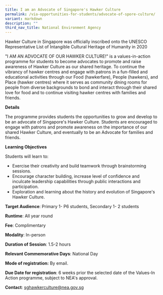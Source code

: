 ```yaml
---
title: I am an Advocate of Singapore's Hawker Culture
permalink: /via-opportunities-for-students/advocate-of-spore-culture/
variant: markdown
description: ""
third_nav_title: National Environment Agency
---
```

Hawker Culture in Singapore was officially inscribed onto the UNESCO Representative List of Intangible Cultural Heritage of Humanity in 2020

"I AM AN ADVOCATE OF OUR HAWKER CULTURE!" is a values-in-action programme for students to become advocates to promote and raise awareness of Hawker Culture as our shared heritage. To continue the vibrancy of hawker centres and engage with patrons in a fun-filled and educational activities through our Food (hawkerfare), People (hawkers), and Place (hawker centres) where it serves as community dining rooms for people from diverse backgrounds to bond and interact through their shared love for food and to continue visiting hawker centres with families and friends.

**Details**		
	
The programme provides students the opportunities to grow and develop to be an advocate of Singapore's Hawker Culture. Students are encouraged to engage with patrons and promote awareness on the importance of our shared Hawker Culture, and eventually to be an Advocate for families and friends.

**Learning Objectives**		
		
Students will learn to: 
* Exercise their creativity and build teamwork through brainstorming sessions. 
* Encourage character building, increase level of confidence and inculcate leadership capabilities through public interactions and participation. 
* Exploration and learning about the history and evolution of Singapore's Hawker Culture.

**Target Audience**: Primary 1- P6 students, Secondary 1- 2 students
		
**Runtime**: All year round		
		
**Fee**: Complimentary		
		
**Modality**: In-person		
		
**Duration of Session**: 1.5-2 hours		

**Relevant Commemorative Days**: National Day		
		
**Mode of registration:** By email.		
		
**Due Date for registration**: 6 weeks prior the selected date of the Values-In Action programme, subject to NEA's approval.		
		
**Contact**: sghawkerculture@nea.gov.sg